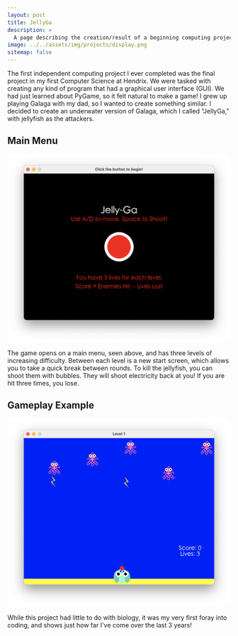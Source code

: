 ```yaml
---
layout: post
title: JellyGa
description: >
  A page describing the creation/result of a beginning computing project.
image: ../../assets/img/projects/display.png
sitemap: false
---
```


The first independent computing project I ever completed was the final project in my first Computer Science 
at Hendrix. We were tasked with creating any kind of program that had a graphical user interface (GUI). We had just learned 
about PyGame, so it felt natural to make a game! I grew up playing Galaga with my dad, so I wanted to create something similar.
I decided to create an underwater version of Galaga, which I called "JellyGa," with jellyfish as the attackers. 

## Main Menu
![image](../../assets/img/projects/menu.png)

The game opens on a main menu, seen above, and has three levels of increasing difficulty. Between each level is a new start screen,
which allows you to take a quick break between rounds. To kill the jellyfish, you can shoot them with bubbles. They will
shoot electricity back at you! If you are hit three times, you lose. 

## Gameplay Example
![image2](../../assets/img/projects/gameplay.png)

While this project had little to do with biology, it was my very first foray into coding, and shows just how far I've come
over the last 3 years!




